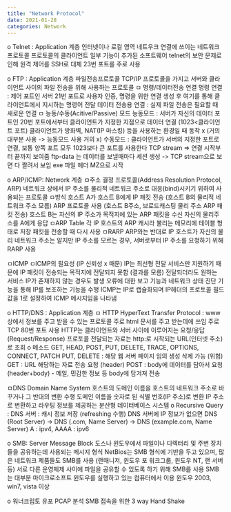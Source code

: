 ```yaml
---
title: "Network Protocol"
date: 2021-01-28
categories: Network
---
```

o Telnet :
Application 계층
인터넷이나 로컬 영역 네트우크 연결에 쓰이는 네트워크 프로토콜
프로토콜의 클라이언트 일부 기능이 추가된 소프트웨어
telnet의 보안 문제로 인해 원격 제어를 SSH로 대체
23번 포트를 주로 사용

o FTP :
Application 계층
파일전송프로토콜
TCP/IP 프로토콜을 가지고 서버와 클라이언트 사이의 파일 전송을 위해 사용하는 프로토콜
ㅁ 명령/데이터전송 연결
명령 연결 : 제어 포트인 서버 21번 포트로 사용자 인증, 명령을 위한 연결 생성 후 여기를 통해 클라이언트에서 지시하는 명령어 전달
데이터 전송용 연결 : 실제 파일 전송은 필요할 때 새로운 연결
ㅁ 능동/수동(Acitive/Passive) 모드
능동모드 : 서버가 자신의 데이터 포트인 20번 포트에서부터 클라이언트가 지정한 지점으로 데이터 연결 (1023<클라이언트 포트)
         클라이언트가 방화벽, NAT(IP 마스킹) 등을 사용하는 환경일 때 동작 x (거의 대부분 사용 -> 능동모드 사용 거의 x)
수동모드 : 클라이언트가 서버의 지정한 포트로 연결, 보통 양쪽 포트 모두 1023보다 큰 포트를 사용한다
TCP stream => 연결 시작부터 끝까지 보여줌
ftp-data 는 데이터를 보낼때마다 세션 생성 -> TCP stream으로 보면 다 짤려서 보임
exe 파일 헤더 MZ으로 시작

o ARP/ICMP:
Network 계층
ㅁ주소 결정 프로토콜(Address Resolution Protocol, ARP)
네트워크 상에서 IP 주소를 물리적 네트워크 주소로 대응(bind)시키기 위하여 사용되는 프로토콜
ㅁ방식
호스트 A가 호스트 B에게 IP 패킷 전송 (호스트 B의 물리적 네트워크 주소 모름)
ARP 프로토콜 사용 (호스트 B주소, 브로드캐스팅 물리 주소 ARP 패킷 전송)
호스트 B는 자신의 IP 주소가 목적지에 있는 ARP 패킷을 수신
자신의 물리주소를 A에게 응답
ㅁARP Table
각 IP 호스트의 ARP 캐시라 불리는 메모리에 테이블 형태로 저장
패킷을 전송할 때 다시 사용
ㅁRARP
ARP와는 반대로 IP 호스트가 자신의 물리 네트워크 주소는 알지만 IP 주소를 모르는 경우, 서버로부터 IP 주소를 요청하기 위해 RARP 사용

ㅁICMP
ㅁICMP의 필요성 (IP 신뢰성 x 때문)
IP는 최선형 전달 서비스만 지원하기 때문에 IP 패킷이 전송되는 목적지에 전달되지 못함 (결과를 모름)
전달되더라도 원하는 서비스 IP가 존재하지 않는 경우도 발생
오류에 대한 보고 기능과 네트워크 상태 진단 기능을 통해 IP를 보조하는 기능을 수행
ICMP는 IP로 캡슐화되며 IP헤더의 프로토콜 필드값을 1로 설정하여 ICMP 메시지임을 나타냄

o HTTP/DNS :
Application 계층
ㅁ HTTP
HyperText Transfer Protocol : www 상에서 정보를 주고 받을 수 있는 프로토콜
주로 html 문서를 주고 받는데에 쓰임
주로 TCP 80번 포트 사용
HTTP는 클라이언트와 서버 사이에 이루어지는 요청/응답(Request/Response) 프로토콜
전달되는 자료는 http:로 시작되는 URL(인터넷 주소)로 조회
o 메소드
GET, HEAD, POST, PUT, DELETE, TRACE, OPTIONS, CONNECT, PATCH
PUT, DELETE : 해당 웹 서버 페이지 임의 생성 삭제 가능 (위험)
GET : URL 해당하는 자료 전송 요청 (header)
POST : body에 데이터를 담아서 요청  (header+body) - 메일, 민감한 정보 등 body에 담겨져 전송

ㅁDNS
Domain Name System
호스트의 도메인 이름을 호스트의 네트워크 주소로 바꾸거나 그 반대의 변환 수행
도메인 이름을 숫자로 된 식별 번호(IP 주소)로 변환
IP 주소로 변환하고 라우팅 정보를 제공하는 분산형 데이터베이스 시스템
o Recursive Query : 
DNS 서버 : 캐시 정보 저장 (refreshing 수행)
DNS 서버에 IP 정보가 없으면 DNS (Root Server)
-> DNS (.com, Name Server) -> DNS (example.com, Name Server)
A : ipv4, AAAA : ipv6

o SMB:
Server Message Block
도스나 윈도우에서 파일이나 디렉터리 및 주변 장치들을 공유하는데 사용되는 메시지 형식
NetBios는 SMB 형식에 기반을 두고 있으며, 많은 네트워크 제품들도 SMB를 사용
(랜매니저, 윈도우 포 워크그룹, 윈도우 NT, 랜 서버 등)
서로 다른 운영체제 사이에 파일을 공유할 수 있도록 하기 위해 SMB를 사용
SMB는 대부분 마이크로소프트 윈도우를 실행하고 있는 컴퓨터에서 이용
윈도우 2003, win7, vista 이상

o 워너크립토 유포 PCAP 분석
SMB 접속을 위한 3 way Hand Shake
